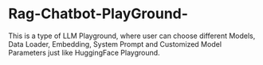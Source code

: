 # Rag-Chatbot-PlayGround-
This is a type of LLM Playground, where user can choose different Models, Data Loader, Embedding, System Prompt and Customized Model Parameters just like HuggingFace Playground.  
